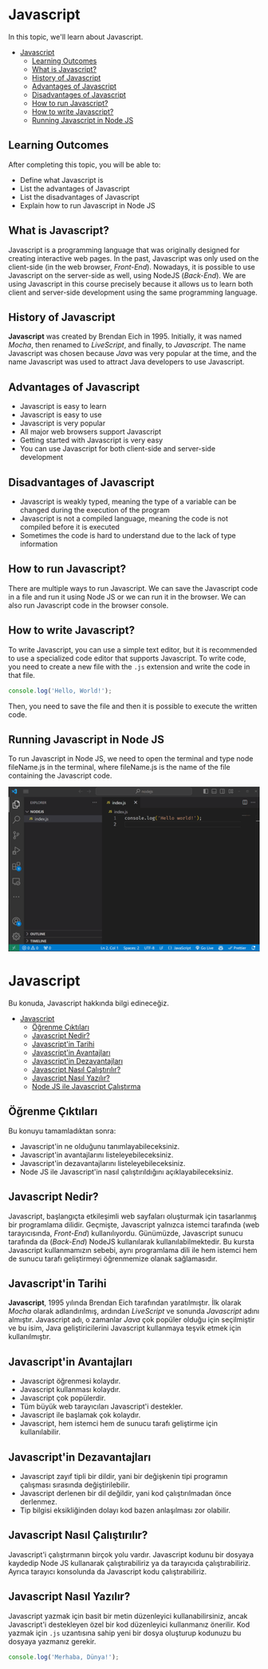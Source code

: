 # Javascript

In this topic, we'll learn about Javascript.

- [Javascript](#javascript)
  - [Learning Outcomes](#learning-outcomes)
  - [What is Javascript?](#what-is-javascript)
  - [History of Javascript](#history-of-javascript)
  - [Advantages of Javascript](#advantages-of-javascript)
  - [Disadvantages of Javascript](#disadvantages-of-javascript)
  - [How to run Javascript?](#how-to-run-javascript)
  - [How to write Javascript?](#how-to-write-javascript)
  - [Running Javascript in Node JS](#running-javascript-in-node-js)

## Learning Outcomes

After completing this topic, you will be able to:

- Define what Javascript is
- List the advantages of Javascript
- List the disadvantages of Javascript
- Explain how to run Javascript in Node JS

## What is Javascript?

Javascript is a programming language that was originally designed for creating interactive web pages. In the past, Javascript was only used on the client-side (in the web browser, *Front-End*). Nowadays, it is possible to use Javascript on the server-side as well, using NodeJS (*Back-End*). We are using Javascript in this course precisely because it allows us to learn both client and server-side development using the same programming language.

## History of Javascript

**Javascript** was created by Brendan Eich in 1995. Initially, it was named *Mocha*, then renamed to *LiveScript*, and finally, to *Javascript*. The name Javascript was chosen because *Java* was very popular at the time, and the name Javascript was used to attract Java developers to use Javascript.

## Advantages of Javascript

- Javascript is easy to learn
- Javascript is easy to use
- Javascript is very popular
- All major web browsers support Javascript
- Getting started with Javascript is very easy
- You can use Javascript for both client-side and server-side development

## Disadvantages of Javascript

- Javascript is weakly typed, meaning the type of a variable can be changed during the execution of the program
- Javascript is not a compiled language, meaning the code is not compiled before it is executed
- Sometimes the code is hard to understand due to the lack of type information


## How to run Javascript?

There are multiple ways to run Javascript. We can save the Javascript code in a file and run it using Node JS or we can run it in the browser. We can also run Javascript code in the browser console.

## How to write Javascript?

To write Javascript, you can use a simple text editor, but it is recommended to use a specialized code editor that supports Javascript. To write code, you need to create a new file with the `.js` extension and write the code in that file.

```js
console.log('Hello, World!');
```
Then, you need to save the file and then it is possible to execute the written code.

## Running Javascript in Node JS

To run Javascript in Node JS, we need to open the terminal and type node fileName.js in the terminal, where fileName.js is the name of the file containing the Javascript code.

![Running Javascript in Node JS](../NodeJS/RunningNode.gif)

# Javascript

Bu konuda, Javascript hakkında bilgi edineceğiz.

- [Javascript](#javascript)
  - [Öğrenme Çıktıları](#öğrenme-çıktıları)
  - [Javascript Nedir?](#javascript-nedir)
  - [Javascript'in Tarihi](#javascriptin-tarihi)
  - [Javascript'in Avantajları](#javascriptin-avantajları)
  - [Javascript'in Dezavantajları](#javascriptin-dezavantajları)
  - [Javascript Nasıl Çalıştırılır?](#javascript-nasıl-çalıştırılır)
  - [Javascript Nasıl Yazılır?](#javascript-nasıl-yazılır)
  - [Node JS ile Javascript Çalıştırma](#node-js-ile-javascript-çalıştırma)

## Öğrenme Çıktıları

Bu konuyu tamamladıktan sonra:

- Javascript'in ne olduğunu tanımlayabileceksiniz.
- Javascript'in avantajlarını listeleyebileceksiniz.
- Javascript'in dezavantajlarını listeleyebileceksiniz.
- Node JS ile Javascript'in nasıl çalıştırıldığını açıklayabileceksiniz.

## Javascript Nedir?

Javascript, başlangıçta etkileşimli web sayfaları oluşturmak için tasarlanmış bir programlama dilidir. Geçmişte, Javascript yalnızca istemci tarafında (web tarayıcısında, *Front-End*) kullanılıyordu. Günümüzde, Javascript sunucu tarafında da (*Back-End*) NodeJS kullanılarak kullanılabilmektedir. Bu kursta Javascript kullanmamızın sebebi, aynı programlama dili ile hem istemci hem de sunucu tarafı geliştirmeyi öğrenmemize olanak sağlamasıdır.

## Javascript'in Tarihi

**Javascript**, 1995 yılında Brendan Eich tarafından yaratılmıştır. İlk olarak *Mocha* olarak adlandırılmış, ardından *LiveScript* ve sonunda *Javascript* adını almıştır. Javascript adı, o zamanlar *Java* çok popüler olduğu için seçilmiştir ve bu isim, Java geliştiricilerini Javascript kullanmaya teşvik etmek için kullanılmıştır.

## Javascript'in Avantajları

- Javascript öğrenmesi kolaydır.
- Javascript kullanması kolaydır.
- Javascript çok popülerdir.
- Tüm büyük web tarayıcıları Javascript'i destekler.
- Javascript ile başlamak çok kolaydır.
- Javascript, hem istemci hem de sunucu tarafı geliştirme için kullanılabilir.

## Javascript'in Dezavantajları

- Javascript zayıf tipli bir dildir, yani bir değişkenin tipi programın çalışması sırasında değiştirilebilir.
- Javascript derlenen bir dil değildir, yani kod çalıştırılmadan önce derlenmez.
- Tip bilgisi eksikliğinden dolayı kod bazen anlaşılması zor olabilir.

## Javascript Nasıl Çalıştırılır?

Javascript'i çalıştırmanın birçok yolu vardır. Javascript kodunu bir dosyaya kaydedip Node JS kullanarak çalıştırabiliriz ya da tarayıcıda çalıştırabiliriz. Ayrıca tarayıcı konsolunda da Javascript kodu çalıştırabiliriz.

## Javascript Nasıl Yazılır?

Javascript yazmak için basit bir metin düzenleyici kullanabilirsiniz, ancak Javascript'i destekleyen özel bir kod düzenleyici kullanmanız önerilir. Kod yazmak için `.js` uzantısına sahip yeni bir dosya oluşturup kodunuzu bu dosyaya yazmanız gerekir.

```js
console.log('Merhaba, Dünya!');
